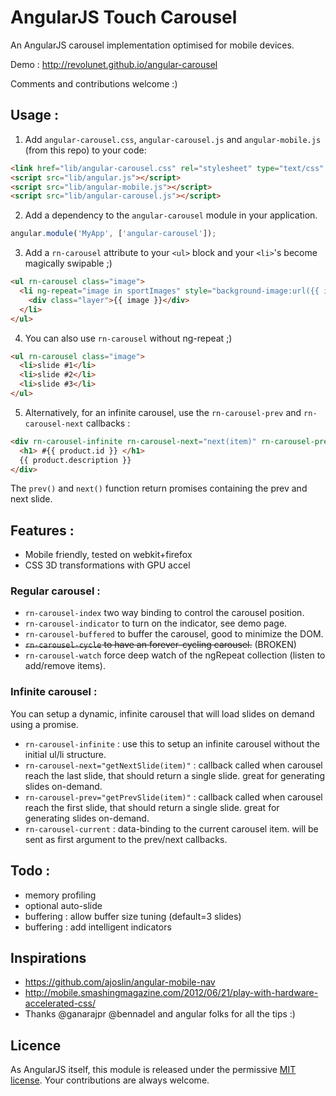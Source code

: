 # AngularJS Touch Carousel

An AngularJS carousel implementation optimised for mobile devices.

Demo : http://revolunet.github.io/angular-carousel

Comments and contributions welcome :)

## Usage :

 1. Add `angular-carousel.css`, `angular-carousel.js` and `angular-mobile.js` (from this repo) to your code:
```html
<link href="lib/angular-carousel.css" rel="stylesheet" type="text/css" />
<script src="lib/angular.js"></script>
<script src="lib/angular-mobile.js"></script>
<script src="lib/angular-carousel.js"></script>
```

 2. Add a dependency to the `angular-carousel` module in your application.
```js
angular.module('MyApp', ['angular-carousel']);
```

 3. Add a `rn-carousel` attribute to your `<ul>` block and your `<li>`'s become magically swipable ;)
```html
<ul rn-carousel class="image">
  <li ng-repeat="image in sportImages" style="background-image:url({{ image }});">
    <div class="layer">{{ image }}</div>
  </li>
</ul>
```
 4. You can also use `rn-carousel` without ng-repeat ;)
```html
<ul rn-carousel class="image">
  <li>slide #1</li>
  <li>slide #2</li>
  <li>slide #3</li>
</ul>
```
 5. Alternatively, for an infinite carousel, use the `rn-carousel-prev` and `rn-carousel-next` callbacks :
```html
<div rn-carousel-infinite rn-carousel-next="next(item)" rn-carousel-prev="prev(item)" rn-carousel-current="product">
  <h1> #{{ product.id }} </h1>
  {{ product.description }}
</div>
```

The `prev()` and `next()` function return promises containing the prev and next slide.

## Features :
 - Mobile friendly, tested on webkit+firefox
 - CSS 3D transformations with GPU accel

### Regular carousel :
 - `rn-carousel-index` two way binding to control the carousel position.
 - `rn-carousel-indicator` to turn on the indicator, see demo page.
 - `rn-carousel-buffered` to buffer the carousel, good to minimize the DOM.
 - ~~`rn-carousel-cycle` to have an forever-cycling carousel.~~ (BROKEN)
 - `rn-carousel-watch` force deep watch of the ngRepeat collection (listen to add/remove items).


### Infinite carousel :

 You can setup a dynamic, infinite carousel that will load slides on demand using a promise.
 - `rn-carousel-infinite` : use this to setup an infinite carousel without the initial ul/li structure.
 - `rn-carousel-next="getNextSlide(item)"` : callback called when carousel reach the last slide, that should return a single slide. great for generating slides on-demand.
 - `rn-carousel-prev="getPrevSlide(item)"` : callback called when carousel reach the first slide, that should return a single slide. great for generating slides on-demand.
 - `rn-carousel-current` : data-binding to the current carousel item. will be sent as first argument to the prev/next callbacks.

## Todo :
 - memory profiling
 - optional auto-slide
 - buffering : allow buffer size tuning (default=3 slides)
 - buffering : add intelligent indicators

## Inspirations
 - https://github.com/ajoslin/angular-mobile-nav
 - http://mobile.smashingmagazine.com/2012/06/21/play-with-hardware-accelerated-css/
 - Thanks @ganarajpr @bennadel and angular folks for all the tips :)

## Licence
As AngularJS itself, this module is released under the permissive [MIT license](http://mit-license.org). Your contributions are always welcome.
